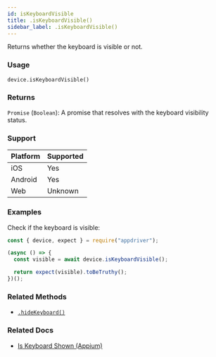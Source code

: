 ```yaml
---
id: isKeyboardVisible
title: .isKeyboardVisible()
sidebar_label: .isKeyboardVisible()
---
```


Returns whether the keyboard is visible or not.

### Usage

```text
device.isKeyboardVisible()
```

### Returns

`Promise` (`Boolean`): A promise that resolves with the keyboard visibility status.

### Support

| Platform | Supported |
| -------- | --------- |
| iOS      | Yes       |
| Android  | Yes       |
| Web      | Unknown   |

### Examples

Check if the keyboard is visible:

```javascript
const { device, expect } = require("appdriver");

(async () => {
  const visible = await device.isKeyboardVisible();

  return expect(visible).toBeTruthy();
})();
```

### Related Methods

- [`.hideKeyboard()`](./hideKeyboard.md)

### Related Docs

- [Is Keyboard Shown (Appium)](http://appium.io/docs/en/commands/device/keys/is-keyboard-shown/)